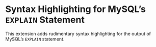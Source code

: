 # Syntax Highlighting for MySQL’s `EXPLAIN` Statement

This extension adds rudimentary syntax highlighting for the output of MySQL’s `EXPLAIN` statement.
